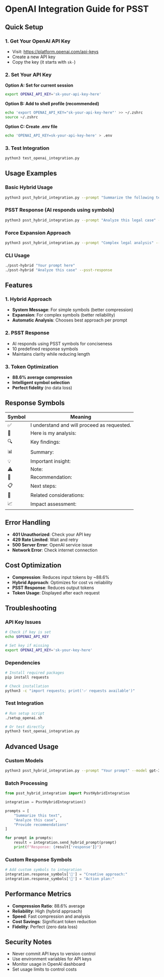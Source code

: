 # OpenAI Integration Guide for PSST

## Quick Setup

### 1. Get Your OpenAI API Key
- Visit: https://platform.openai.com/api-keys
- Create a new API key
- Copy the key (it starts with `sk-`)

### 2. Set Your API Key

**Option A: Set for current session**
```bash
export OPENAI_API_KEY='sk-your-api-key-here'
```

**Option B: Add to shell profile (recommended)**
```bash
echo 'export OPENAI_API_KEY="sk-your-api-key-here"' >> ~/.zshrc
source ~/.zshrc
```

**Option C: Create .env file**
```bash
echo 'OPENAI_API_KEY=sk-your-api-key-here' > .env
```

### 3. Test Integration
```bash
python3 test_openai_integration.py
```

## Usage Examples

### Basic Hybrid Usage
```bash
python3 psst_hybrid_integration.py --prompt "Summarize the following text in 3 bullet points."
```

### PSST Response (AI responds using symbols)
```bash
python3 psst_hybrid_integration.py --prompt "Analyze this legal case" --psst-response
```

### Force Expansion Approach
```bash
python3 psst_hybrid_integration.py --prompt "Complex legal analysis" --force-expansion
```

### CLI Usage
```bash
./psst-hybrid "Your prompt here"
./psst-hybrid "Analyze this case" --psst-response
```

## Features

### 1. Hybrid Approach
- **System Message**: For simple symbols (better compression)
- **Expansion**: For complex symbols (better reliability)
- **Automatic Analysis**: Chooses best approach per prompt

### 2. PSST Response
- AI responds using PSST symbols for conciseness
- 10 predefined response symbols
- Maintains clarity while reducing length

### 3. Token Optimization
- **88.6% average compression**
- **Intelligent symbol selection**
- **Perfect fidelity** (no data loss)

## Response Symbols

| Symbol | Meaning |
|--------|---------|
| ✅ | I understand and will proceed as requested. |
| 📝 | Here is my analysis: |
| 🔍 | Key findings: |
| 📊 | Summary: |
| 💡 | Important insight: |
| ⚠️ | Note: |
| 🎯 | Recommendation: |
| 📋 | Next steps: |
| 🔗 | Related considerations: |
| 📈 | Impact assessment: |

## Error Handling

- **401 Unauthorized**: Check your API key
- **429 Rate Limited**: Wait and retry
- **500 Server Error**: OpenAI service issue
- **Network Error**: Check internet connection

## Cost Optimization

- **Compression**: Reduces input tokens by ~88.6%
- **Hybrid Approach**: Optimizes for cost vs reliability
- **PSST Response**: Reduces output tokens
- **Token Usage**: Displayed after each request

## Troubleshooting

### API Key Issues
```bash
# Check if key is set
echo $OPENAI_API_KEY

# Set key if missing
export OPENAI_API_KEY='sk-your-key-here'
```

### Dependencies
```bash
# Install required packages
pip install requests

# Check installation
python3 -c "import requests; print('✅ requests available')"
```

### Test Integration
```bash
# Run setup script
./setup_openai.sh

# Or test directly
python3 test_openai_integration.py
```

## Advanced Usage

### Custom Models
```bash
python3 psst_hybrid_integration.py --prompt "Your prompt" --model gpt-3.5-turbo
```

### Batch Processing
```python
from psst_hybrid_integration import PsstHybridIntegration

integration = PsstHybridIntegration()

prompts = [
    "Summarize this text",
    "Analyze this case", 
    "Provide recommendations"
]

for prompt in prompts:
    result = integration.send_hybrid_prompt(prompt)
    print(f"Response: {result['response']}")
```

### Custom Response Symbols
```python
# Add custom symbols to integration
integration.response_symbols['🎨'] = "Creative approach:"
integration.response_symbols['🚀'] = "Action plan:"
```

## Performance Metrics

- **Compression Ratio**: 88.6% average
- **Reliability**: High (hybrid approach)
- **Speed**: Fast compression and analysis
- **Cost Savings**: Significant token reduction
- **Fidelity**: Perfect (zero data loss)

## Security Notes

- Never commit API keys to version control
- Use environment variables for API keys
- Monitor usage in OpenAI dashboard
- Set usage limits to control costs
